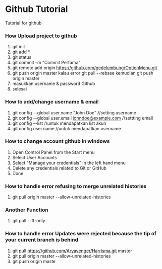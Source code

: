 # Github Tutorial
Tutorial for github

### How Upload project to github
1. git init
2. git add *
3. git status
4. git commit -m "Commit Pertama"
5. git remote add origin https://github.com/gedelumbung/OptionMenu.git
6. git push origin master kalau error git pull --rebase kemudian git push origin master
7. masukkan username & password Github
8. selesai

### How to add/change username & email
1. git config --global user.name "John Doe" //setting username
2. git config --global user.email johndoe@example.com //settting email
3. git config --list //untuk mendapatkan list akun
4. git config user.name //untuk mendapatkan username

### How to change account github in windows
1. Open Control Panel from the Start menu
2. Select User Accounts
3. Select "Manage your credentials" in the left hand menu
4. Delete any credentials related to Git or GitHub
5. Done

### How to handle error  refusing to merge unrelated histories
1. git pull origin master --allow-unrelated-histories

### Another Function
1. git pull --ff-only

### How to handle error Updates were rejected because the tip of your current branch is behind
1. git pull https://github.com/Aryavenger/Harrisma.git master
2. git pull origin master --allow-unrelated-histories
3. git push origin maste
